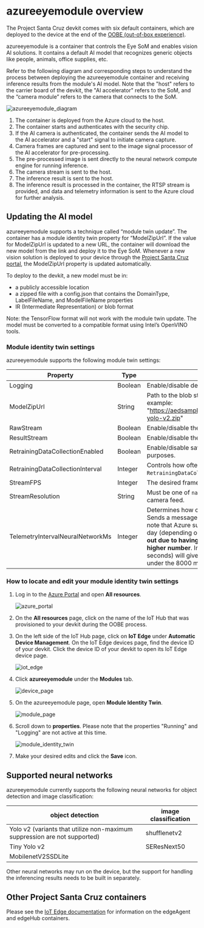 # azureeyemodule overview

The Project Santa Cruz devkit comes with six default containers, which are deployed to the device at the end of the [OOBE (out-of-box experience)](https://github.com/microsoft/Project-Santa-Cruz-Preview/blob/main/user-guides/getting_started/oobe.md).

azureeyemodule is a container that controls the Eye SoM and enables vision AI solutions. It contains a default AI model that recognizes generic objects like people, animals, office supplies, etc.

Refer to the following diagram and corresponding steps to understand the process between deploying the azureeyemodule container and receiving inference results from the module's AI model. Note that the "host" refers to the carrier board of the devkit, the "AI accelerator" refers to the SoM, and the “camera module” refers to the camera that connects to the SoM.

![azureeyemodule_diagram](https://github.com/microsoft/Project-Santa-Cruz-Preview/blob/main/user-guides/prototyping/containers/images/azureeyemodule_diagram.png)

1. The container is deployed from the Azure cloud to the host.
2. The container starts and authenticates with the security chip.
3. If the AI camera is authenticated, the container sends the AI model to the AI accelerator and a "start" signal to initiate camera capture.
4. Camera frames are captured and sent to the image signal processor of the AI accelerator for pre-processing.
5. The pre-processed image is sent directly to the neural network compute engine for running inference.
6. The camera stream is sent to the host.
7. The inference result is sent to the host.
8. The inference result is processed in the container, the RTSP stream is provided, and data and telemetry information is sent to the Azure cloud for further analysis.

## Updating the AI model

azureeyemodule supports a technique called “module twin update”. The container has a module identity twin property for “ModelZipUrl”. If the value for ModelZipUrl is updated to a new URL, the container will download the new model from the link and deploy it to the Eye SoM. Whenever a new vision solution is deployed to your device through the [Project Santa Cruz portal](https://go.microsoft.com/fwlink/?linkid=2135819), the ModelZipUrl property is updated automatically.

To deploy to the devkit, a new model must be in:

- a publicly accessible location
- a zipped file with a config.json that contains the DomainType, LabelFileName, and ModelFileName properties
- IR (Intermediate Representation) or blob format

Note: the TensorFlow format will not work with the module twin update. The model must be converted to a compatible format using Intel’s OpenVINO tools.

### Module identity twin settings

azureeyemodule supports the following module twin settings:

|Property         |Type        |Description                  |
|-----------------|------------|-----------------------------|
|Logging| Boolean | Enable/disable debug logging. |
|ModelZipUrl |String |Path to the blob storage where the vision model is stored. For example: "https://aedsamples.blob.core.windows.net/vision/aeddevkitnew/tiny-yolo-v2.zip" |
|RawStream |Boolean |Enable/disable the raw RTSP stream for production use cases. |
|ResultStream |Boolean |Enable/disable the result RTSP stream for production use cases. |
|RetrainingDataCollectionEnabled | Boolean | Enable/disable saving images from the camera for retraining purposes. |
|RetrainingDataCollectionInterval | Integer | Controls how often we save an image if `RetrainingDataCollectionEnabled` is set to true. Units are seconds. |
|StreamFPS | Integer | The desired frames per second of the camera feed. |
|StreamResolution | String | Must be one of `native`, `1080p`, or `720p`. Sets the resolution of the camera feed. |
|TelemetryIntervalNeuralNetworkMs |Integer | Determines how often to send messages from the neural network. Sends a message at most once every this many milliseconds. Please note that Azure subscriptions have a limited number of messages per day (depending on the subscription tier). **If you find yourself locked out due to having sent too many messages, increase this to a higher number**. In particular, 12000 (meaning once every 12 seconds) will give you a nice round 7200 messages per day, which is under the 8000 message limit for the free subscription. |

### How to locate and edit your module identity twin settings

1. Log in to the [Azure Portal](https://ms.portal.azure.com/?feature.canmodifystamps=true&Microsoft_Azure_Iothub=aduprod#home) and open **All resources**.

    ![azure_portal](https://github.com/microsoft/Project-Santa-Cruz-Preview/blob/main/user-guides/prototyping/containers/images/azure_portal.png)

1. On the **All resources** page, click on the name of the IoT Hub that was provisioned to your devkit during the OOBE process.

1. On the left side of the IoT Hub page, click on **IoT Edge** under **Automatic Device Management**. On the IoT Edge devices page, find the device ID of your devkit. Click the device ID of your devkit to open its IoT Edge device page.

    ![iot_edge](https://github.com/microsoft/Project-Santa-Cruz-Preview/blob/main/user-guides/prototyping/containers/images/iot_edge.png)

1. Click **azureeyemodule** under the **Modules** tab.

    ![device_page](https://github.com/microsoft/Project-Santa-Cruz-Preview/blob/main/user-guides/prototyping/containers/images/device_page.png)

1. On the azureeyemodule page, open **Module Identity Twin**.

    ![module_page](https://github.com/microsoft/Project-Santa-Cruz-Preview/blob/main/user-guides/prototyping/containers/images/module_page.png)

1. Scroll down to **properties**. Please note that the properties "Running" and "Logging" are not active at this time.

    ![module_identity_twin](https://github.com/microsoft/Project-Santa-Cruz-Preview/blob/main/user-guides/prototyping/containers/images/module_identity_twin.png)

1. Make your desired edits and click the **Save** icon.

## Supported neural networks

azureeyemodule currently supports the following neural networks for object detection and image classification:

|object detection|image classification|
|-----------------|--------|
|Yolo v2 (variants that utilize non-maximum suppression are not supported) |shufflenetv2|
|Tiny Yolo v2|SEResNext50|
|MobilenetV2SSDLite| |

Other neural networks may run on the device, but the support for handling the inferencing results needs to be built in separately.

## Other Project Santa Cruz containers

Please see the [IoT Edge documentation](https://docs.microsoft.com/en-us/azure/iot-edge/iot-edge-runtime) for information on the edgeAgent and edgeHub containers.
